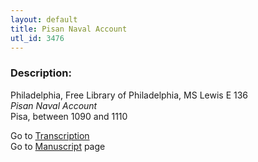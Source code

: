 ```yaml
---
layout: default
title: Pisan Naval Account
utl_id: 3476
---
```


###  Description:

Philadelphia, Free Library of Philadelphia, MS Lewis E 136<br>
_Pisan Naval Account_<br>
Pisa, between 1090 and 1110

Go to [Transcription](https://centerfordigitalhumanities.github.io/Newberry-Italian-paleography/transcription/300)<br>
Go to [Manuscript](https://centerfordigitalhumanities.github.io/Newberry-Italian-paleography/www/record.html?id=300) page <br>

